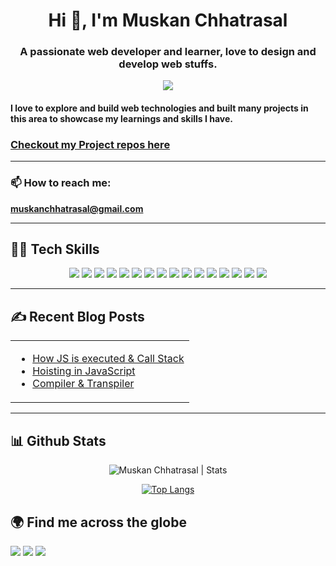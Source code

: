 <div align="center">
<h1 >Hi 👋, I'm Muskan Chhatrasal</h1>

<h3>A passionate web developer and learner, love to design and develop web stuffs.</h3>

[![](https://komarev.com/ghpvc/?username=MuskanChhatrasal)](https://github.com/MuskanChhatrasal) 

</div>

#### I love to explore and build web technologies and built many projects in this area to showcase my learnings and skills I have.

### [Checkout my Project repos here](https://github.com/MuskanChhatrasal?tab=repositories)

----

### 📫 How to reach me: 
**muskanchhatrasal@gmail.com**

----

## 👩‍💻 Tech Skills

<div align="center">
  
![](https://img.shields.io/badge/HTML5-E34F26?style=for-the-badge&logo=html5&logoColor=white)
![](https://img.shields.io/badge/CSS3-1572B6?style=for-the-badge&logo=css3&logoColor=white)
![](https://img.shields.io/badge/Bootstrap-563D7C?style=for-the-badge&logo=bootstrap&logoColor=white)
![](https://img.shields.io/badge/JavaScript-F7DF1E?style=for-the-badge&logo=javascript&logoColor=black)
![](https://img.shields.io/badge/Node.js-43853D?style=for-the-badge&logo=node.js&logoColor=white)
![](https://img.shields.io/badge/Express.js-43853D?style=for-the-badge&logo=express.js&logoColor=white)
![](https://img.shields.io/badge/React-800080?style=for-the-badge&logo=react&logoColor=white)
![](https://img.shields.io/badge/React--Router--dom-696969?style=for-the-badge&logo=react&logoColor=white)
![](https://img.shields.io/badge/GraphQL-00C7B7?style=for-the-badge&logo=graphql&logoColor=white)
![](https://img.shields.io/badge/Markdown-000000?style=for-the-badge&logo=markdown&logoColor=white)
![](https://img.shields.io/badge/Git-F05032?style=for-the-badge&logo=git&logoColor=white)
![](https://img.shields.io/badge/firebase-ffca28?style=for-the-badge&logo=firebase&logoColor=black)
![](https://img.shields.io/badge/Mnogodb-43853D?style=for-the-badge&logo=mongodb&logoColor=white)
![](https://img.shields.io/badge/Netlify-00C7B7?style=for-the-badge&logo=netlify&logoColor=white)
![](https://img.shields.io/badge/AWS-00C7B7?style=for-the-badge&logo=aws&logoColor=white)
![](https://img.shields.io/badge/styled--component-ff5f00?style=for-the-badge&logo=styled-component&logoColor=white)

  
 </div>
 
 ---
 
 ## ✍️ Recent Blog Posts
 


<table align="center">
  <tr>
    <td >

- [How JS is executed & Call Stack](https://dev.to/muskanchhatrasal/how-js-is-executed-call-stack-511d)
- [Hoisting in JavaScript](https://dev.to/muskanchhatrasal/hoisting-in-javascript-5gga)
- [Compiler & Transpiler](https://dev.to/muskanchhatrasal/compiler-transpiler-17nh)
 
</td>
  </tr>
</table>

---

## 📊 Github Stats

<p align="center"> 
  <img src="https://github-readme-stats.vercel.app/api?username=MuskanChhatrasal&show_icons=true&theme=gotham" alt="Muskan Chhatrasal | Stats" />
   
  
<div align="center">
  
  [![Top Langs](https://github-readme-stats.vercel.app/api/top-langs/?username=MuskanChhatrasal&hide=jupyter%20notebook,html,css&theme=radical)](https://github.com/anuraghazra/github-readme-stats)
  
  </div>
  
  
## 🌍 Find me across the globe


<a href="https://twitter.com/Muskanchhatras2"><img src="https://img.shields.io/badge/Twitter-1DA1F2?style=for-the-badge&logo=twitter&logoColor=white"/></a>
<a href="https://www.linkedin.com/in/muskan-chhatrasal/"><img src="https://img.shields.io/badge/LinkedIn-0077B5?style=for-the-badge&logo=linkedin&logoColor=white"/></a>
<a href="https://dev.to/muskanchhatrasal"><img src="https://img.shields.io/badge/Dev.to-000000?style=for-the-badge&logo=dev.to&logoColor=white"/></a>



  

  

  
  
  
  

<!--
**MuskanChhatrasal/muskan-chhatrasal** is a ✨ _special_ ✨ repository because its `README.md` (this file) appears on your GitHub profile.

Here are some ideas to get you started:

- 🔭 I’m currently working on ...
- 🌱 I’m currently learning ...
- 👯 I’m looking to collaborate on ...
- 🤔 I’m looking for help with ...
- 💬 Ask me about ...
- 📫 How to reach me: ...
- 😄 Pronouns: ...
- ⚡ Fun fact: ...
-->
